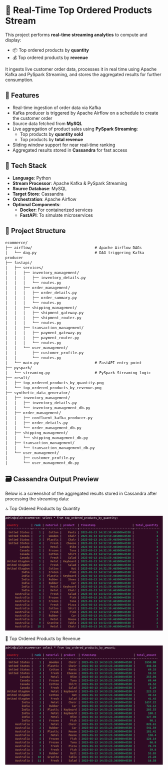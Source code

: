 # 🛒 Real-Time Top Ordered Products Stream

This project performs **real-time streaming analytics** to compute and display:

- 📦 Top ordered products by **quantity**
- 💰 Top ordered products by **revenue**

It ingests live customer order data, processes it in real time using Apache Kafka and PySpark Streaming, and stores the aggregated results for further consumption.

## 🚀 Features

- Real-time ingestion of order data via Kafka
- Kafka producer is triggered by Apache Airflow on a schedule to create the customer order
- Source data fetched from **MySQL**
- Live aggregation of product sales using **PySpark Streaming**:
  - Top products by **quantity sold**
  - Top products by **total revenue**
- Sliding window support for near real-time ranking
- Aggregated results stored in **Cassandra** for fast access

## 🧱 Tech Stack

- **Language**: Python
- **Stream Processor**: Apache Kafka & PySpark Streaming
- **Source Database**: MySQL
- **Target Store**: Cassandra
- **Orchestration**: Apache Airflow
- **Optional Components**:
  - **Docker**: For containerized services
  - **FastAPI**: To simulate microservices

## 📁 Project Structure

```text
ecommerce/
├── airflow/                            # Apache Airflow DAGs
│   └── dag.py                          # DAG triggering Kafka producer
├── fastapi/
│   ├── services/
│   │   ├── inventory_management/
│   │   │   ├── inventory_details.py
│   │   │   └── routes.py
│   │   ├── order_management/
│   │   │   ├── order_details.py
│   │   │   ├── order_summary.py
│   │   │   └── routes.py
│   │   ├── shipping_management/
│   │   │   ├── shipment_gateway.py
│   │   │   ├── shipment_router.py
│   │   │   └── routes.py
│   │   ├── transaction_management/
│   │   │   ├── payment_gateway.py
│   │   │   ├── payment_router.py
│   │   │   └── routes.py
│   │   └── user_management/
│   │       ├── customer_profile.py
│   │       └── routes.py
│   └── main.py                         # FastAPI entry point
├── pyspark/
│   └── streaming.py                    # PySpark Streaming logic
├── result/
│   ├── top_ordered_products_by_quantity.png
│   └── top_ordered_products_by_revenue.png
├── synthetic_data_generator/
│   ├── inventory_management/
│   │   ├── inventory_details.py
│   │   └── inventory_management_db.py
│   ├── order_management/
│   │   ├── confluent_kafka_producer.py
│   │   ├── order_details.py
│   │   └── order_management_db.py
│   ├── shipping_management/
│   │   └── shipping_management_db.py
│   ├── transaction_management/
│   │   └── transaction_management_db.py
│   └── user_management/
│       ├── customer_profile.py
│       └── user_management_db.py
```

## 🗃️ Cassandra Output Preview

Below is a screenshot of the aggregated results stored in Cassandra after processing the streaming data:

🔝 Top Ordered Products by Quantity

![Cassandra Output](result/top_ordered_products_by_quantity.png)

💸 Top Ordered Products by Revenue

![Cassandra Output](result/top_ordered_products_by_revenue.png)
